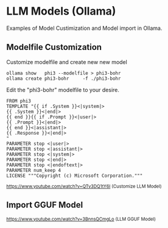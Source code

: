 # LLM Models (Ollama)
Examples of Model Custimization and Model import in Ollama.
## Modelfile Customization
Customize modelfile and create new new model
```
ollama show   phi3 --modelfile > phi3-bohr
ollama create phi3-bohr     -f ./phi3-bohr
```
Edit the "phi3-bohr" modelfile to your desire.
```
FROM phi3
TEMPLATE "{{ if .System }}<|system|>
{{ .System }}<|end|>
{{ end }}{{ if .Prompt }}<|user|>
{{ .Prompt }}<|end|>
{{ end }}<|assistant|>
{{ .Response }}<|end|>
"
PARAMETER stop <|user|>
PARAMETER stop <|assistant|>
PARAMETER stop <|system|>
PARAMETER stop <|end|>
PARAMETER stop <|endoftext|>
PARAMETER num_keep 4
LICENSE """Copyright (c) Microsoft Corporation."""
```
<sub>https://www.youtube.com/watch?v=QTv3DQ1tY6I (Customize LLM Model)</sub>  
## Import GGUF Model
<sub>https://www.youtube.com/watch?v=3BnnsQCmgLo (LLM GGUF Model)<sub>
